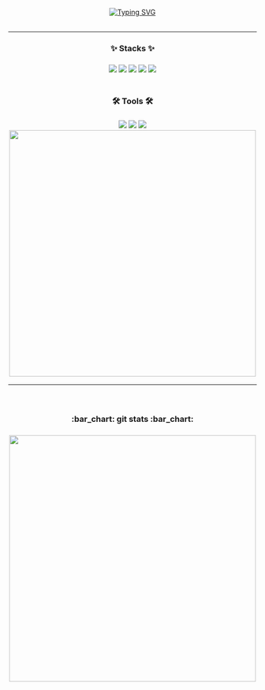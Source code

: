 <div align="center">

[![Typing SVG](https://readme-typing-svg.herokuapp.com?font=Lobster&size=40&pause=1000&color=1DF713&center=true&vCenter=true&random=false&width=500&lines=Here+is+Mun+Joon+Ho's+github)](https://git.io/typing-svg)
<br>
<br>

----

<h3>✨ Stacks ✨<h3>
<img src="https://img.shields.io/badge/JAVA-007396?style=for-the-badge&logo=Java&logoColor=white">  <img src="https://img.shields.io/badge/Spring%20Boot-6DB33F?style=for-the-badge&logo=Spring%20Boot&logoColor=white"/>  <img src="https://img.shields.io/badge/Flutter-02569B?style=for-the-badge&logo=Flutter&logoColor=white">  <img src="https://img.shields.io/badge/MySQL-4479A1?style=for-the-badge&logo=MySQL&logoColor=white">  <img src="https://img.shields.io/badge/Docker-2496ED?style=for-the-badge&logo=Docker&logoColor=white">
<br>
<br>
<h3>🛠 Tools 🛠<h3>
<img src="https://img.shields.io/badge/GitHub-181717?style=for-the-badge&logo=Git&logoColor=white">  <img src="https://img.shields.io/badge/Notion-000000?style=for-the-badge&logo=Notion&logoColor=white">  <img src="https://img.shields.io/badge/VSC-007ACC?style=for-the-badge&logo=vscode&logoColor=white">
<br>
<img src="https://github-readme-stats.vercel.app/api/top-langs/?username=mjh000526&layout=donut" width="500">

----

<br>
<h3>:bar_chart: git stats :bar_chart:<h3>
<img src="https://github-readme-stats.vercel.app/api?username=mjh000526&show_icons=true" width="500">
	

<!--
**mjh000526/mjh000526** is a ✨ _special_ ✨ repository because its `README.md` (this file) appears on your GitHub profile.

Here are some ideas to get you started:

- 🔭 I’m currently working on ...
- 🌱 I’m currently learning ...
- 👯 I’m looking to collaborate on ...
- 🤔 I’m looking for help with ...
- 💬 Ask me about ...
- 📫 How to reach me: ...
- 😄 Pronouns: ...
- ⚡ Fun fact: ...
-->
